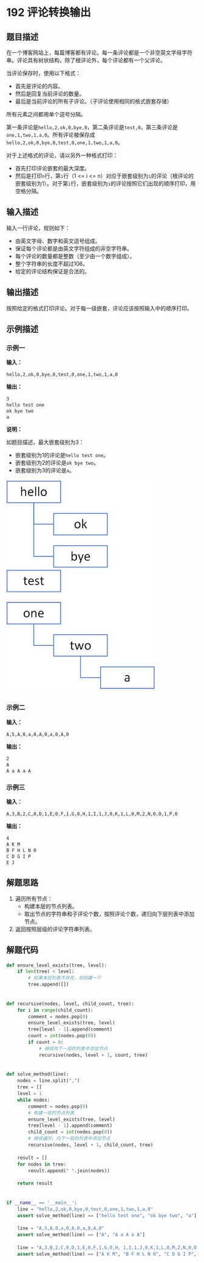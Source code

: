 # 192 评论转换输出

## 题目描述

在一个博客网站上，每篇博客都有评论。每一条评论都是一个非空英文字母字符串。评论具有树状结构，除了根评论外，每个评论都有一个父评论。

当评论保存时，使用以下格式：
- 首先是评论的内容。
- 然后是回复当前评论的数量。
- 最后是当前评论的所有子评论。（子评论使用相同的格式嵌套存储）

所有元素之间都用单个逗号分隔。

第一条评论是`hello,2,ok,0,bye,0`，第二条评论是`test,0`，第三条评论是`one,1,two,1,a,0`。所有评论被保存成`hello,2,ok,0,bye,0,test,0,one,1,two,1,a,0`。

对于上述格式的评论，请以另外一种格式打印：
- 首先打印评论嵌套的最大深度。
- 然后是打印`n`行，第`i`行（1 <= i <= n）对应于嵌套级别为`i`的评论（根评论的嵌套级别为1）。对于第`i`行，嵌套级别为`i`的评论按照它们出现的顺序打印，用空格分隔。

## 输入描述

输入一行评论，规则如下：
- 由英文字母、数字和英文逗号组成。
- 保证每个评论都是由英文字符组成的非空字符串。
- 每个评论的数量都是整数（至少由一个数字组成）。
- 整个字符串的长度不超过106。
- 给定的评论结构保证是合法的。

## 输出描述

按照给定的格式打印评论。对于每一级嵌套，评论应该按照输入中的顺序打印。

## 示例描述

### 示例一

**输入：**

```text
hello,2,ok,0,bye,0,test,0,one,1,two,1,a,0
```

**输出：**

```text
3
hello test one
ok bye two
a
```

**说明：**

如题目描述，最大嵌套级别为3：
- 嵌套级别为1的评论是`hello test one`。
- 嵌套级别为2的评论是`ok bye two`。
- 嵌套级别为3的评论是`a`。

![192_comment-sample1](images/192_comment-sample1.png)

### 示例二

**输入：**

```text
A,5,A,0,a,0,A,0,a,0,A,0
```

**输出：**

```text
2
A
A a A a A
```

### 示例三

**输入：**

```text
A,3,B,2,C,0,D,1,E,0,F,1,G,0,H,1,I,1,J,0,K,1,L,0,M,2,N,0,O,1,P,0
```

**输出：**

```text
4
A K M
B F H L N O
C D G I P
E J
```

## 解题思路

1. 遍历所有节点：
    - 构建本层的节点列表。
    - 取出节点的字符串和子评论个数，按照评论个数，递归向下层列表中添加节点。
2. 返回按照层级的评论字符串列表。

## 解题代码

```python
def ensure_level_exists(tree, level):
    if len(tree) < level:
        # 如果本层列表不存在，则创建一个
        tree.append([])


def recursive(nodes, level, child_count, tree):
    for i in range(child_count):
        comment = nodes.pop(0)
        ensure_level_exists(tree, level)
        tree[level - 1].append(comment)
        count = int(nodes.pop(0))
        if count > 0:
            # 继续向下一层的列表中添加节点
            recursive(nodes, level + 1, count, tree)


def solve_method(line):
    nodes = line.split(",")
    tree = []
    level = 1
    while nodes:
        comment = nodes.pop(0)
        # 构建一层的节点列表
        ensure_level_exists(tree, level)
        tree[level - 1].append(comment)
        child_count = int(nodes.pop(0))
        # 继续遍历，向下一层的列表中添加节点
        recursive(nodes, level + 1, child_count, tree)

    result = []
    for nodes in tree:
        result.append(" ".join(nodes))

    return result


if __name__ == '__main__':
    line = "hello,2,ok,0,bye,0,test,0,one,1,two,1,a,0"
    assert solve_method(line) == ["hello test one", "ok bye two", "a"]

    line = "A,5,A,0,a,0,A,0,a,0,A,0"
    assert solve_method(line) == ["A", "A a A a A"]

    line = "A,3,B,2,C,0,D,1,E,0,F,1,G,0,H, 1,I,1,J,0,K,1,L,0,M,2,N,0,O,1,P,0"
    assert solve_method(line) == ["A K M", "B F H L N O", "C D G I P", "E J"]
```


